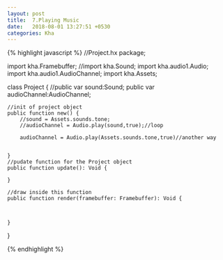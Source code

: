 ```yaml
---
layout: post
title:  7.Playing Music
date:   2018-08-01 13:27:51 +0530
categories: Kha
---
```





{% highlight javascript %}
//Project.hx
package;

import kha.Framebuffer;
//import kha.Sound;
import kha.audio1.Audio;
import kha.audio1.AudioChannel;
import kha.Assets;


class Project {
	//public var sound:Sound;
	public var audioChannel:AudioChannel;
		
	//init of project object
	public function new() {	
		//sound = Assets.sounds.tone;
		//audioChannel = Audio.play(sound,true);//loop

		audioChannel = Audio.play(Assets.sounds.tone,true)//another way
		
		
	}
	//pudate function for the Project object
	public function update(): Void {
	
	}

	//draw inside this function
	public function render(framebuffer: Framebuffer): Void {
		
	
		
	}
}


{% endhighlight %}
